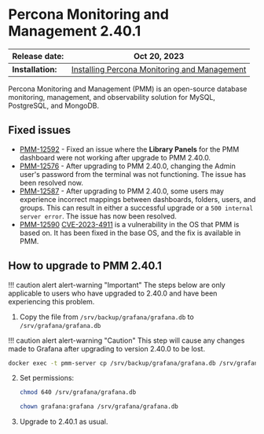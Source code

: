 # Percona Monitoring and Management 2.40.1

| **Release date:** | Oct 20, 2023                                                                                    |
| ----------------- | ----------------------------------------------------------------------------------------------- |
| **Installation:** | [Installing Percona Monitoring and Management](https://www.percona.com/software/pmm/quickstart) |

Percona Monitoring and Management (PMM) is an open-source database monitoring, management, and observability solution for MySQL, PostgreSQL, and MongoDB.

## Fixed issues

- [PMM-12592](https://jira.percona.com/browse/PMM-12592) - Fixed an issue where the **Library Panels** for the PMM dashboard were not working after upgrade to PMM 2.40.0.
- [PMM-12576](https://jira.percona.com/browse/PMM-12576) - After upgrading to PMM 2.40.0, changing the Admin user's password from the terminal was not functioning. The issue has been resolved now.
- [PMM-12587](https://jira.percona.com/browse/PMM-12587) - After upgrading to PMM 2.40.0, some users may experience incorrect mappings between dashboards, folders, users, and groups. This can result in either a successful upgrade or a `500 internal server error`. The issue has now been resolved.
- [PMM-12590](https://jira.percona.com/browse/PMM-12590) [CVE-2023-4911](https://nvd.nist.gov/vuln/detail/CVE-2023-4911) is a vulnerability in the OS that PMM is based on. It has been fixed in the base OS, and the fix is available in PMM.


## How to upgrade to PMM 2.40.1

!!! caution alert alert-warning "Important"
    The steps below are only applicable to users who have upgraded to 2.40.0 and have been experiencing this problem. 

1. Copy the file from `/srv/backup/grafana/grafana.db` to `/srv/grafana/grafana.db`

!!! caution alert alert-warning "Caution"
    This step will cause any changes made to Grafana after upgrading to version 2.40.0 to be lost.

```sh
docker exec -t pmm-server cp /srv/backup/grafana/grafana.db /srv/grafana/grafana.db
```

2. Set permissions:

    ```sh
    chmod 640 /srv/grafana/grafana.db
 
    chown grafana:grafana /srv/grafana/grafana.db
    ```

3. Upgrade to 2.40.1 as usual.